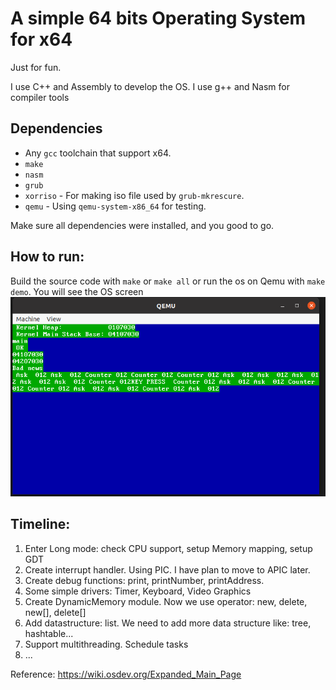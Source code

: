 # A simple 64 bits Operating System for x64

Just for fun.

I use C++ and Assembly to develop the OS. I use g++ and Nasm for compiler tools

## Dependencies

- Any `gcc` toolchain that support x64.
- `make`
- `nasm`
- `grub`
- `xorriso` - For making iso file used by `grub-mkrescure`.
- `qemu` - Using `qemu-system-x86_64` for testing.

Make sure all dependencies were installed, and you good to go.

## How to run:

Build the source code with `make` or `make all` or run the os on Qemu with `make demo`. You will see the OS screen
![](./assets/os.png)

## Timeline:

1. Enter Long mode: check CPU support, setup Memory mapping, setup GDT
2. Create interrupt handler. Using PIC. I have plan to move to APIC later.
3. Create debug functions: print, printNumber, printAddress. 
4. Some simple drivers: Timer, Keyboard, Video Graphics
5. Create DynamicMemory module. Now we use operator: new, delete, new[], delete[]
6. Add datastructure: list. We need to add more data structure like: tree, hashtable...
7. Support multithreading. Schedule tasks
8. ...

Reference: https://wiki.osdev.org/Expanded_Main_Page